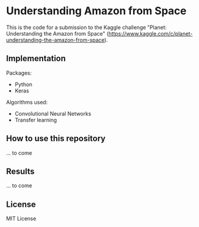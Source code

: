 # Understanding Amazon from Space

This is the code for a submission to the Kaggle challenge "Planet: Understanding the Amazon from Space" (https://www.kaggle.com/c/planet-understanding-the-amazon-from-space).

## Implementation

Packages:
* Python
* Keras

Algorithms used:
* Convolutional Neural Networks
* Transfer learning

## How to use this repository

... to come

## Results

... to come

## License

MIT License
